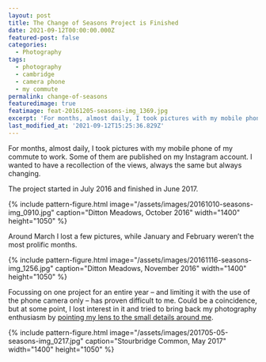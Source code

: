 ```yaml
---
layout: post
title: The Change of Seasons Project is Finished
date: 2021-09-12T00:00:00.000Z
featured-post: false
categories:
  - Photography
tags:
  - photography
  - cambridge
  - camera phone
  - my commute
permalink: change-of-seasons
featuredimage: true
featimage: feat-20161205-seasons-img_1369.jpg
excerpt: 'For months, almost daily, I took pictures with my mobile phone of my commute to work. Some of them are published on my Instagram account. I wanted to have a recollection of the views, always the same but always changing.'
last_modified_at: '2021-09-12T15:25:36.829Z'
---
```

For months, almost daily, I took pictures with my mobile phone of my commute to work. Some of them are published on my Instagram account. I wanted to have a recollection of the views, always the same but always changing.

The project started in July 2016 and finished in June 2017.

{% include pattern-figure.html image="/assets/images/20161010-seasons-img_0910.jpg" caption="Ditton Meadows, October 2016" width="1400" height="1050" %}

Around March I lost a few pictures, while January and February weren’t the most prolific months.

{% include pattern-figure.html image="/assets/images/20161116-seasons-img_1256.jpg" caption="Ditton Meadows, November 2016" width="1400" height="1050" %}

Focussing on one project for an entire year – and limiting it with the use of the phone camera only – has proven difficult to me. Could be a coincidence, but at some point, I lost interest in it and tried to bring back my photography enthusiasm by [pointing my lens to the small details around me](https://0.0.7.225/03/19/photography-rut-and-little-things-in-my-garden/).

{% include pattern-figure.html image="/assets/images/201705-05-seasons-img_0217.jpg" caption="Stourbridge Common, May 2017" width="1400" height="1050" %}
